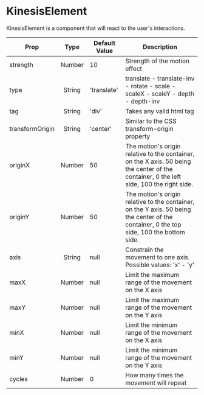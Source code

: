 # KinesisElement

KinesisElement is a component that will react to the user's interactions.

| Prop            |  Type  | Default Value | Description                                                                                                                              |
| --------------- | :----: | ------------- | ---------------------------------------------------------------------------------------------------------------------------------------- |
| strength        | Number | 10            | Strength of the motion effect                                                                                                            |
| type            | String | 'translate'   | translate - translate-inv - rotate - scale - scaleX - scaleY - depth - depth-inv                                                         |
| tag             | String | 'div'         | Takes any valid html tag                                                                                                                 |
| transformOrigin | String | 'center'      | Similar to the CSS transform-origin property                                                                                             |
| originX         | Number | 50            | The motion's origin relative to the container, on the X axis. 50 being the center of the container, 0 the left side, 100 the right side. |
| originY         | Number | 50            | The motion's origin relative to the container, on the Y axis. 50 being the center of the container, 0 the top side, 100 the bottom side. |
| axis            | String | null          | Constrain the movement to one axis. Possible values: 'x' - 'y'                                                                           |
| maxX            | Number | null          | Limit the maximum range of the movement on the X axis                                                                                    |
| maxY            | Number | null          | Limit the maximum range of the movement on the Y axis                                                                                    |
| minX            | Number | null          | Limit the minimum range of the movement on the X axis                                                                                    |
| minY            | Number | null          | Limit the minimum range of the movement on the Y axis                                                                                    |
| cycles          | Number | 0             | How many times the movement will repeat                                                                                                  |
